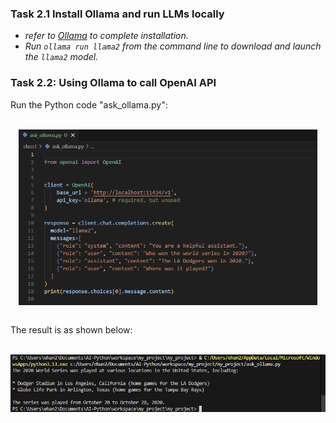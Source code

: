 
### Task 2.1 Install Ollama and run LLMs locally

- *refer to [Ollama](https://ollama.ai/) to complete installation.*
- *Run `ollama run llama2` from the command line to download and launch the `llama2` model.*

### Task 2.2: Using Ollama to call OpenAI API

Run the Python code "ask_ollama.py":

<br/>

<img src='./screenshots/Screenshot 2025-07-26 222336.png' style="display: block; margin: auto;" width='95%'>

<br/>

The result is as shown below:

<br/>

<img src='./screenshots/Screenshot 2025-07-24 190743.png' style="display: block; margin: auto;" width='100%'>

<br/>